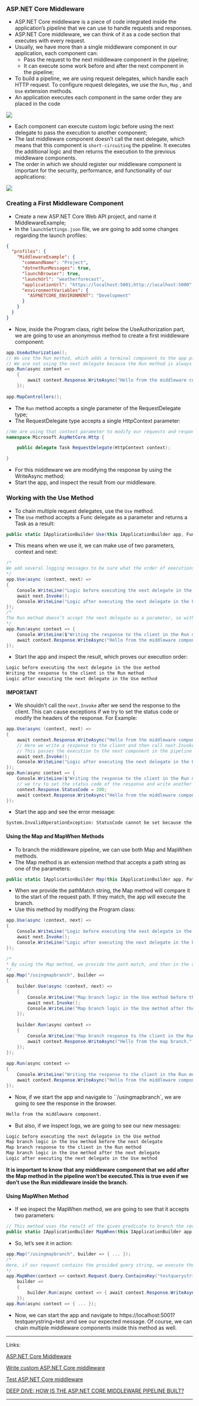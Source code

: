 ### ASP.NET Core Middleware
- ASP.NET Core middleware is a piece of code integrated inside the application’s pipeline that we can use to handle requests and responses.
- ASP.NET Core middleware, we can think of it as a code section that executes with every request.
- Usually, we have more than a single middleware component in our application, each component can:
	- Pass the request to the next middleware component in the pipeline;
	- It can execute some work before and after the next component in the pipeline;
- To build a pipeline, we are using request delegates, which handle each HTTP request. To configure request delegates, we use the `Run`, `Map` , and `Use` extension methods.
- An application executes each component in the same order they are placed in the code

![](https://docs.microsoft.com/en-us/aspnet/core/fundamentals/middleware/index/_static/request-delegate-pipeline.png?view=aspnetcore-6.0)

- Each component can execute custom logic before using the next delegate to pass the execution to another component;
- The last middleware component doesn’t call the next delegate, which means that this component is `short-circuiting`  the pipeline. It executes the additional logic and then returns the execution to the previous middleware components.
- The order in which we should register our middleware component is important for the security, performance, and functionality of our applications:

![](https://docs.microsoft.com/en-us/aspnet/core/fundamentals/middleware/index/_static/middleware-pipeline.svg?view=aspnetcore-6.0)

### Creating a First Middleware Component

- Create a new ASP.NET Core Web API project, and name it MiddlewareExample;
- In the `launchSettings.json` file, we are going to add some changes regarding the launch profiles:
```json
{  
  "profiles": {  
    "MiddlewareExample": {  
      "commandName": "Project",  
      "dotnetRunMessages": true,  
      "launchBrowser": true,  
      "launchUrl": "weatherforecast",  
      "applicationUrl": "https://localhost:5001;http://localhost:5000",  
      "environmentVariables": {  
        "ASPNETCORE_ENVIRONMENT": "Development"  
      }  
    }  
  }  
}
```

- Now, inside the Program class, right below the UseAuthorization part, we are going to use an anonymous method to create a first middleware component:

```cs
app.UseAuthorization();
// We use the Run method, which adds a terminal component to the app pipeline.
// We are not using the next delegate because the Run method is always terminal and terminates the pipeline.
app.Run(async context => 
	{ 
		await context.Response.WriteAsync("Hello from the middleware component."); 
	});
	
app.MapControllers();
```

- The  `Run`  method accepts a single parameter of the RequestDelegate type;
- The RequestDelegate type accepts a single HttpContext parameter:

```cs
//We are using that context parameter to modify our requests and responses inside the middleware component.
namespace Microsoft.AspNetCore.Http { 

	public delegate Task RequestDelegate(HttpContext context);

}
```

- For this middleware we are modifying the response by using the WriteAsync method;
- Start the app, and inspect the result from our middleware.


### Working with the Use Method

- To chain multiple request delegates, use the `Use` method.
- The `Use` method accepts a Func delegate as a parameter and returns a Task as a result:

```cs
public static IApplicationBuilder Use(this IApplicationBuilder app, Func<HttpContext, Func<Task>, Task> middleware);
```

- This means when we use it, we can make use of two parameters, context and next:
```cs
/*
We add several logging messages to be sure what the order of executions inside middleware components
*/
app.Use(async (context, next) =>  
{  
    Console.WriteLine("Logic before executing the next delegate in the Use method");  
    await next.Invoke();  
    Console.WriteLine("Logic after executing the next delegate in the Use method");  
});
/*
The Run method doesn’t accept the next delegate as a parameter, so without it to send the execution to another component, this component short-circuits the request pipeline.
*/
app.Run(async context => { 
	Console.WriteLine($"Writing the response to the client in the Run method"); 
	await context.Response.WriteAsync("Hello from the middleware component."); 
});
```

- Start the app and inspect the result, which proves our execution order:
```markdown
Logic before executing the next delegate in the Use method
Writing the response to the client in the Run method
Logic after executing the next delegate in the Use method
```

#### IMPORTANT
- We shouldn’t call the `next.Invoke` after we send the response to the client. This can cause exceptions if we try to set the status code or modify the headers of the response. For Example:

```cs
app.Use(async (context, next) =>  
{  
    await context.Response.WriteAsync("Hello from the middleware component."); 
	// Here we write a response to the client and then call next.Invoke.
	// This passes the execution to the next component in the pipeline
    await next.Invoke();  
    Console.WriteLine("Logic after executing the next delegate in the Use method");  
});
app.Run(async context => { 
	Console.WriteLine($"Writing the response to the client in the Run method");
	// we try to set the status code of the response and write another one.
	context.Response.StatusCode = 200;
	await context.Response.WriteAsync("Hello from the middleware component."); 
});
```

- Start the app and see the error message:
```markdown  
System.InvalidOperationException: StatusCode cannot be set because the response has already started;
```

#### Using the Map and MapWhen Methods
- To branch the middleware pipeline, we can use both Map and MapWhen methods.
- The Map method is an extension method that accepts a path string as one of the parameters:
```cs
public static IApplicationBuilder Map(this IApplicationBuilder app, PathString pathMatch, Action<IApplicationBuilder> configuration)
```

- When we provide the pathMatch string, the Map method will compare it to the start of the request path. If they match, the app will execute the branch.
- Use this method by modifying the Program class:

```cs
app.Use(async (context, next) =>  
{  
    Console.WriteLine("Logic before executing the next delegate in the Use method");  
    await next.Invoke();  
    Console.WriteLine("Logic after executing the next delegate in the Use method");  
});

/*
* By using the Map method, we provide the path match, and then in the delegate, we use our * well-known Use and Run methods to execute middleware components.
*/
app.Map("/usingmapbranch", builder =>  
{  
    builder.Use(async (context, next) =>  
    {  
        Console.WriteLine("Map branch logic in the Use method before the next delegate");  
        await next.Invoke();  
        Console.WriteLine("Map branch logic in the Use method after the next delegate");  
    });
      
    builder.Run(async context =>  
    {  
        Console.WriteLine("Map branch response to the client in the Run method");  
        await context.Response.WriteAsync("Hello from the map branch.");  
    });  
});  
 
app.Run(async context =>  
{  
    Console.WriteLine("Writing the response to the client in the Run method");  
    await context.Response.WriteAsync("Hello from the middleware component.");  
});
```

- Now, if we start the app and navigate to ``/usingmapbranch`, we are going to see the response in the browser.
```markdown
Hello from the middleware component.
```

- But also, if we inspect logs, we are going to see our new messages:
```markdown
Logic before executing the next delegate in the Use method
Map branch logic in the Use method before the next delegate
Map branch response to the client in the Run method
Map branch logic in the Use method after the next delegate
Logic after executing the next delegate in the Use method
```

**It is important to know that any middleware component that we add after the Map method in the pipeline won’t be executed.This is true even if we don’t use the Run middleware inside the branch.**

#### Using MapWhen Method
- If we inspect the MapWhen method, we are going to see that it accepts two parameters:
```cs
// This method uses the result of the given predicate to branch the request pipeline.
public static IApplicationBuilder MapWhen(this IApplicationBuilder app, Func<HttpContext, bool> predicate, Action<IApplicationBuilder> configuration)
```

- So, let’s see it in action:
```cs
app.Map("/usingmapbranch", builder => { ... });
/*
Here, if our request contains the provided query string, we execute the Run method by writing the response to the client. So, as we said, based on the predicate’s result the MapWhen method branch the request pipeline.
*/
app.MapWhen(context => context.Request.Query.ContainsKey("testquerystring"),  
    builder =>  
    {  
        builder.Run(async context => { await context.Response.WriteAsync("Hello from the MapWhen branch."); });  
    });  
app.Run(async context => { ... });
```

- Now, we can start the app and navigate to https://localhost:5001?testquerystring=test  amd see our expected message. Of course, we can chain multiple middleware components inside this method as well.

---
Links:

[ASP.NET Core Middleware](https://docs.microsoft.com/en-us/aspnet/core/fundamentals/middleware/?view=aspnetcore-6.0)

[Write custom ASP.NET Core middleware](https://docs.microsoft.com/en-us/aspnet/core/fundamentals/middleware/write?view=aspnetcore-6.0)

[Test ASP.NET Core middleware](https://docs.microsoft.com/en-us/aspnet/core/test/middleware?view=aspnetcore-6.0)

[DEEP DIVE: HOW IS THE ASP.NET CORE MIDDLEWARE PIPELINE BUILT?](stevejgordon.co.uk/how-is-the-asp-net-core-middleware-pipeline-built)


---
